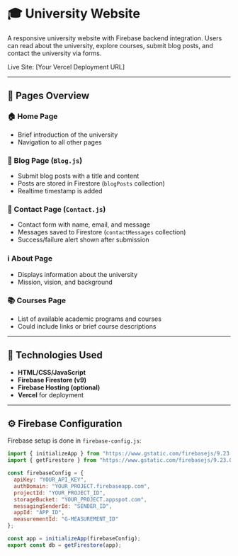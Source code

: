 # 🎓 University Website

A responsive university website with Firebase backend integration. Users can read about the university, explore courses, submit blog posts, and contact the university via forms.

Live Site: [Your Vercel Deployment URL]

---

## 📁 Pages Overview

### 🏠 Home Page
- Brief introduction of the university
- Navigation to all other pages

### 📝 Blog Page (`Blog.js`)
- Submit blog posts with a title and content
- Posts are stored in Firestore (`blogPosts` collection)
- Realtime timestamp is added

### 📩 Contact Page (`Contact.js`)
- Contact form with name, email, and message
- Messages saved to Firestore (`contactMessages` collection)
- Success/failure alert shown after submission

### ℹ️ About Page
- Displays information about the university
- Mission, vision, and background

### 📚 Courses Page
- List of available academic programs and courses
- Could include links or brief course descriptions

---

## 🔧 Technologies Used

- **HTML/CSS/JavaScript**
- **Firebase Firestore (v9)**
- **Firebase Hosting (optional)**
- **Vercel** for deployment

---

## ⚙️ Firebase Configuration

Firebase setup is done in `firebase-config.js`:

```js
import { initializeApp } from "https://www.gstatic.com/firebasejs/9.23.0/firebase-app.js";
import { getFirestore } from "https://www.gstatic.com/firebasejs/9.23.0/firebase-firestore.js";

const firebaseConfig = {
  apiKey: "YOUR_API_KEY",
  authDomain: "YOUR_PROJECT.firebaseapp.com",
  projectId: "YOUR_PROJECT_ID",
  storageBucket: "YOUR_PROJECT.appspot.com",
  messagingSenderId: "SENDER_ID",
  appId: "APP_ID",
  measurementId: "G-MEASUREMENT_ID"
};

const app = initializeApp(firebaseConfig);
export const db = getFirestore(app);
